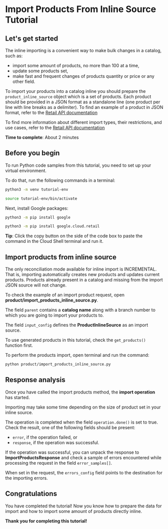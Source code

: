 # **Import Products From Inline Source Tutorial**

## Let's get started

The inline importing is a convenient way to make bulk changes in a catalog, such as:

- import some amount of products, no more than 100 at a time,
- update some products set,
- make fast and frequent changes of products quantity or price or any other field.

To import your products into a catalog inline you should prepare the ```product_inline_source``` object which is a set
of products. Each product should be provided in a JSON format as a standalone line (one product per line with line breaks as a
delimiter). To find an example of a product in JSON format, refer to
the [Retail API documentation](https://cloud.google.com/retail/docs/upload-catalog#json-format)

To find more information about different import types, their restrictions, and use cases, refer to the [Retail API documentation](https://cloud.google.com/retail/docs/upload-catalog#considerations)

**Time to complete**: About 2 minutes

## Before you begin

To run Python code samples from this tutorial, you need to set up your virtual environment.

To do that, run the following commands in a terminal:

```bash
python3 -m venv tutorial-env
```

```bash
source tutorial-env/bin/activate
```

Next, install Google packages:

```bash
python3 -m pip install google
```

```bash
python3 -m pip install google.cloud.retail
```

**Tip**: Click the copy button on the side of the code box to paste the command in the Cloud Shell terminal and
run it.

## Import products from inline source

The only reconciliation mode available for inline import is INCREMENTAL. That is, importing automatically creates new products and updates current products. Products already present in a catalog and missing from the import JSON source will not change.

To check the example of an import product request, open **product/import_products_inline_source.py**.

The field ```parent``` contains a **catalog name** along with a branch number to which you are going to import your
products to.

The field ```input_config``` defines the **ProductInlineSource** as an import source.

To use generated products in this tutorial, check the ```get_products()``` function first.

To perform the products import, open terminal and run the command:

```bash
python product/import_products_inline_source.py
```

## Response analysis

Once you have called the import products method, the **import operation** has started.

Importing may take some time depending on the size of product set in your inline source.

The operation is completed when the field ```operation.done()``` is set to true. Check the result, one of the following fields should be present:
 - ```error```, if the operation failed, or
 - ```response```, if the operation was successful.

If the operation was successful, you can unpack the response to **ImportProductsResponse** and check a sample of errors
encountered while processing the request in the field ```error_samples[]```.

When set in the request, the ```errors_config``` field points to the destination for the importing errors.

## Congratulations

<walkthrough-conclusion-trophy></walkthrough-conclusion-trophy>

You have completed the tutorial! Now you know how to prepare the data for import and how to import some amount of
products directly inline.

**Thank you for completing this tutorial!**
